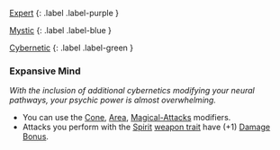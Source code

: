 
[Expert](Game/Expert-List)
{: .label .label-purple }

[Mystic](Game/Mystic)
{: .label .label-blue }

[Cybernetic](Game/Cybernetic-List)
{: .label .label-green }
### Expansive Mind
*With the inclusion of additional cybernetics modifying your neural pathways, your psychic power is almost overwhelming.*
* You can use the [Cone](Game/Core/Magical-Attacks#Cone), [Area](Game/Core/Magical-Attacks#Area), [Magical-Attacks](Game/Core/Magical-Attacks) modifiers. 
* Attacks you perform with the [Spirit](Game/Core/Weapon-Traits#Spirit) [weapon trait](Game/Core/Weapons#[Weapon-Traits](Weapon-Traits)) have (+1) [Damage Bonus](Game/Core/Weapons#Damage%20Bonus).

